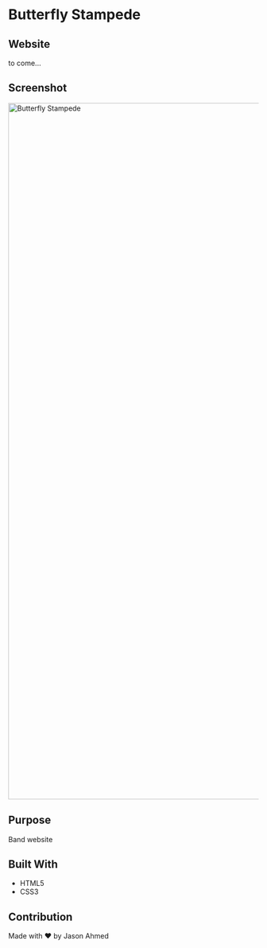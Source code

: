 # Butterfly Stampede

## Website
to come...

## Screenshot
<img width="1401" alt="Butterfly Stampede" src="https://user-images.githubusercontent.com/61637816/106666467-7c324d00-655c-11eb-835f-5f27a5cd6a4b.png">

## Purpose
Band website

## Built With
* HTML5
* CSS3

## Contribution
Made with ❤️ by Jason Ahmed
